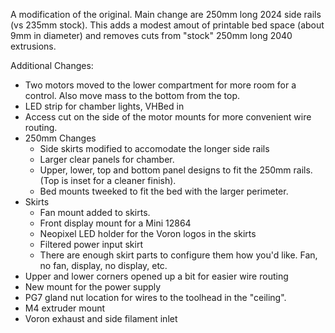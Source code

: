 A modification of the original. Main change are 250mm long 2024 side rails (vs 235mm stock).
This adds a modest amout of printable bed space (about 9mm in diameter) and removes cuts from "stock" 250mm long 2040 extrusions.

Additional Changes:
* Two motors moved to the lower compartment for more room for a control. Also move mass to the bottom from the top.
* LED strip for chamber lights, VHBed in
* Access cut on the side of the motor mounts for more convenient wire routing.
* 250mm Changes
  * Side skirts modified to accomodate the longer side rails
  * Larger clear panels for chamber.
  * Upper, lower, top and bottom panel designs to fit the 250mm rails. (Top is inset for a cleaner finish).
  * Bed mounts tweeked to fit the bed with the larger perimeter.
* Skirts
  * Fan mount added to skirts.
  * Front display mount for a Mini 12864
  * Neopixel LED holder for the Voron logos in the skirts
  * Filtered power input skirt
  * There are enough skirt parts to configure them how you'd like. Fan, no fan, display, no display, etc.
* Upper and lower corners opened up a bit for easier wire routing
* New mount for the power supply
* PG7 gland nut location for wires to the toolhead in the "ceiling".
* M4 extruder mount
* Voron exhaust and side filament inlet

